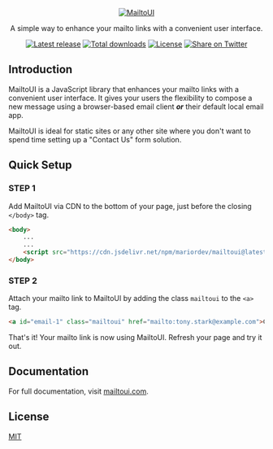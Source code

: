 <p align="center">
    <a href="https://mailtoui.com">
       <img src="https://mariordev.github.io/mailtoui/assets/img/unfurl.jpg" alt="MailtoUI">
    </a>
</p>

<p align="center">A simple way to enhance your mailto links with a convenient user interface.</p>

<p align="center">
	<a href="https://github.com/mariordev/mailtoui/releases"><img src="https://img.shields.io/npm/v/mailtoui.svg" alt="Latest release"></a>
	<a href="https://www.npmjs.com/package/mailtoui"><img src="https://img.shields.io/npm/dt/mailtoui.svg" alt="Total downloads"></a>
	<a href="https://github.com/mariordev/mailtoui/blob/master/LICENSE"><img src="https://img.shields.io/github/license/mariordev/mailtoui.svg" alt="License"></a>
	<a href="https://twitter.com/intent/tweet?text=Check%20this%20out!%20&url=https%3A%2F%2Fmailtoui.com"><img src="https://img.shields.io/twitter/url/https/mailtoui.com.svg?style=social" alt="Share on Twitter"></a>
</p>

## Introduction

MailtoUI is a JavaScript library that enhances your mailto links with a convenient user interface. It gives your users the flexibility to compose a new message using a browser-based email client <strong><i>or</i></strong> their default local email app.

MailtoUI is ideal for static sites or any other site where you don't want to spend time setting up a "Contact Us" form solution.

## Quick Setup

### STEP 1

Add MailtoUI via CDN to the bottom of your page, just before the closing `</body>` tag.

```html
<body>
    ...
    ...
    <script src="https://cdn.jsdelivr.net/npm/mariordev/mailtoui@latest/dist/mailtoui-min.js"></script>
</body>
```

### STEP 2

Attach your mailto link to MailtoUI by adding the class `mailtoui` to the `<a>` tag.

```html
<a id="email-1" class="mailtoui" href="mailto:tony.stark@example.com">Contact Tony</a>
```

That's it! Your mailto link is now using MailtoUI. Refresh your page and try it out.


## Documentation

For full documentation, visit [mailtoui.com](https://mailtoui.com).

## License

[MIT](https://github.com/mariordev/mailtoui/blob/master/LICENSE)
